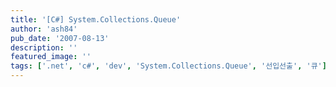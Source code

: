 ```yaml
---
title: '[C#] System.Collections.Queue'
author: 'ash84'
pub_date: '2007-08-13'
description: ''
featured_image: ''
tags: ['.net', 'c#', 'dev', 'System.Collections.Queue', '선입선출', '큐']
---
```



<script src="https://gist.github.com/3781108.js"></script>



